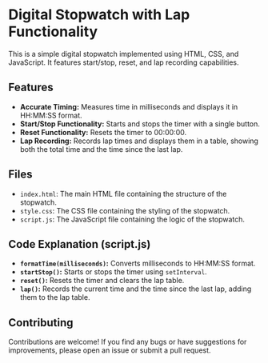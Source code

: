 # Digital Stopwatch with Lap Functionality

This is a simple digital stopwatch implemented using HTML, CSS, and JavaScript. It features start/stop, reset, and lap recording capabilities.

## Features

*   **Accurate Timing:** Measures time in milliseconds and displays it in HH:MM:SS format.
*   **Start/Stop Functionality:** Starts and stops the timer with a single button.
*   **Reset Functionality:** Resets the timer to 00:00:00.
*   **Lap Recording:** Records lap times and displays them in a table, showing both the total time and the time since the last lap.

## Files

*   `index.html`: The main HTML file containing the structure of the stopwatch.
*   `style.css`: The CSS file containing the styling of the stopwatch.
*   `script.js`: The JavaScript file containing the logic of the stopwatch.

## Code Explanation (script.js)

*   **`formatTime(milliseconds)`:** Converts milliseconds to HH:MM:SS format.
*   **`startStop()`:** Starts or stops the timer using `setInterval`.
*   **`reset()`:** Resets the timer and clears the lap table.
*   **`lap()`:** Records the current time and the time since the last lap, adding them to the lap table.


## Contributing

Contributions are welcome! If you find any bugs or have suggestions for improvements, please open an issue or submit a pull request.

